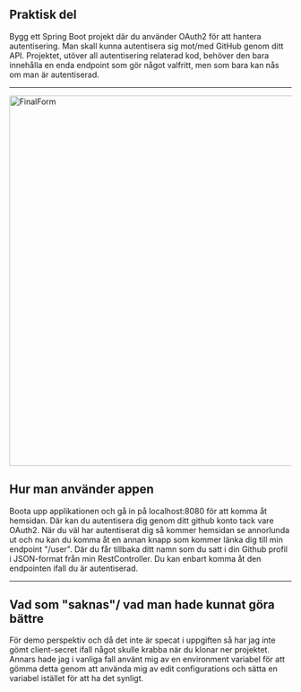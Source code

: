 <h2>Praktisk del</h2>

Bygg ett Spring Boot projekt där du använder OAuth2 för att hantera autentisering. Man skall kunna autentisera sig mot/med GitHub genom ditt API. Projektet, utöver all autentisering relaterad kod, behöver den bara innehålla en enda endpoint som gör något valfritt, men som bara kan nås om man är autentiserad.
<hr>

<img width="660" alt="FinalForm" src="https://user-images.githubusercontent.com/71407043/201141031-70ca9365-9b56-4336-a19f-8dbab8612c99.png">

<h2>Hur man använder appen</h2>
Boota upp applikationen och gå in på localhost:8080 för att komma åt hemsidan. Där kan du autentisera dig genom ditt github konto tack vare OAuth2.
När du väl har autentiserat dig så kommer hemsidan se annorlunda ut och nu kan du komma åt en annan knapp som kommer länka dig till min endpoint "/user".
Där du får tillbaka ditt namn som du satt i din Github profil i JSON-format från min RestController.
Du kan enbart komma åt den endpointen ifall du är autentiserad.
<hr>

<h2>Vad som "saknas"/ vad man hade kunnat göra bättre</h2>
För demo perspektiv och då det inte är specat i uppgiften så har jag inte gömt client-secret ifall något skulle krabba när du klonar ner projektet. 
Annars hade jag i vanliga fall använt mig av en environment variabel för att gömma detta genom att använda mig av edit configurations och sätta en variabel istället för att ha det synligt.
 


